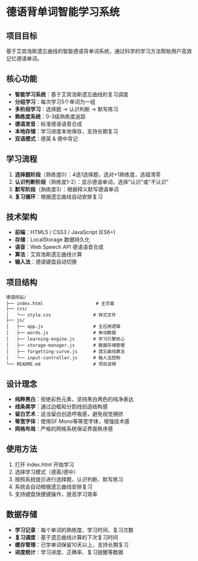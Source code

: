 # 德语背单词智能学习系统

## 项目目标
基于艾宾浩斯遗忘曲线的智能德语背单词系统，通过科学的学习方法帮助用户高效记忆德语单词。

## 核心功能
- **智能学习系统**：基于艾宾浩斯遗忘曲线的复习调度
- **分组学习**：每次学习5个单词为一组
- **多阶段学习**：选择题 → 认识判断 → 默写练习
- **熟练度系统**：0-3级熟练度追踪
- **德语发音**：标准德语语音合成
- **本地存储**：学习进度本地保存，支持长期复习
- **双语模式**：德英 & 德中背记

## 学习流程
1. **选择题阶段**（熟练度0）：4选1选择题，选对+1熟练度，选错清零
2. **认识判断阶段**（熟练度1-2）：显示德语单词，选择"认识"或"不认识"
3. **默写阶段**（熟练度3）：根据释义默写德语单词
4. **复习循环**：根据遗忘曲线自动安排复习

## 技术架构
- **前端**：HTML5 / CSS3 / JavaScript (ES6+)
- **存储**：LocalStorage 数据持久化
- **语音**：Web Speech API 德语语音合成
- **算法**：艾宾浩斯遗忘曲线计算
- **输入法**：德语键盘自动切换

## 项目结构
```
德语网站/
├── index.html                    # 主页面
├── css/
│   └── style.css                # 样式文件
├── js/
│   ├── app.js                   # 主应用逻辑
│   ├── words.js                 # 单词数据
│   ├── learning-engine.js       # 学习引擎核心
│   ├── storage-manager.js       # 数据存储管理
│   ├── forgetting-curve.js      # 遗忘曲线算法
│   └── input-controller.js      # 输入法控制
└── README.md                    # 项目说明
```

## 设计理念
- **纯粹黑白**：拒绝彩色元素，坚持黑白两色的纯净表达
- **线条美学**：通过边框和分割线创造结构感
- **留白艺术**：适当留白创造呼吸感，避免视觉拥挤
- **等宽字体**：使用SF Mono等等宽字体，增强技术感
- **网格布局**：严格的网格系统保证界面秩序感

## 使用方法
1. 打开 index.html 开始学习
2. 选择学习模式（德英/德中）
3. 按照系统提示进行选择题、认识判断、默写练习
4. 系统会自动根据遗忘曲线安排复习
5. 支持键盘快捷键操作，提高学习效率

## 数据存储
- **学习记录**：每个单词的熟练度、学习时间、复习次数
- **复习调度**：基于遗忘曲线计算的下次复习时间
- **缓存管理**：已学单词保留10天以上，支持长期复习
- **进度统计**：学习进度、正确率、复习提醒等数据